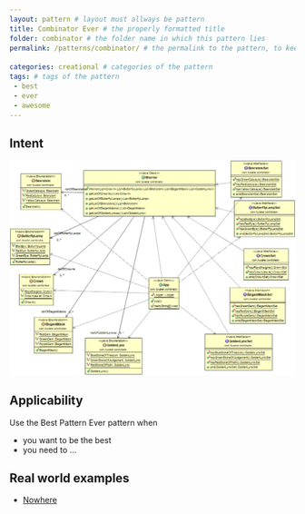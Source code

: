 ```yaml
--- 
layout: pattern # layout must allways be pattern
title: Combinator Ever # the properly formatted title
folder: combinator # the folder name in which this pattern lies
permalink: /patterns/combinator/ # the permalink to the pattern, to keep this uniform please stick to /patterns/FOLDER/

categories: creational # categories of the pattern
tags: # tags of the pattern
 - best
 - ever
 - awesome
---
```



## Intent

![alt text](./etc/combinator.png)

## Applicability
Use the Best Pattern Ever pattern when

* you want to be the best
* you need to ...

## Real world examples

* [Nowhere](http://no.where.com)
